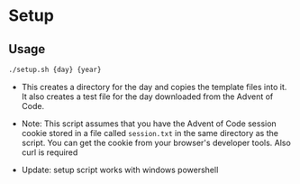 # Setup

## Usage

```bash
./setup.sh {day} {year}

```

- This creates a directory for the day and copies the template files into it.
  It also creates a test file for the day downloaded from the Advent of Code.

- Note: This script assumes that you have the Advent of Code session cookie
  stored in a file called `session.txt` in the same directory as the script. You
  can get the cookie from your browser's developer tools. Also curl is required

- Update: setup script works with windows powershell
